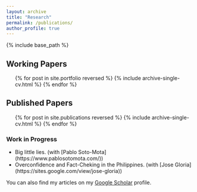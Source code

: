 ```yaml
---
layout: archive
title: "Research"
permalink: /publications/
author_profile: true
---
```


{% include base_path %}

## Working Papers

  <ul>
    {% for post in site.portfolio reversed %}
      {% include archive-single-cv.html %}
    {% endfor %}
  </ul>
  

## Published Papers

  <ul>
    {% for post in site.publications reversed %}
      {% include archive-single-cv.html %}
    {% endfor %}
  </ul>

<h3>
   Work in Progress
</h3>
 
 <ul>
 	<li>Big little lies. (with [Pablo Soto-Mota](https://www.pablosotomota.com/))</li>
 	<li>Overconfidence and Fact-Cheking in the Philippines. (with [Jose Gloria](https://sites.google.com/view/jose-gloria))</li>
 </ul>
 
You can also find my articles on my [Google Scholar](https://scholar.google.com/citations?user=T-xX3w0AAAAJ&hl=en) profile.
